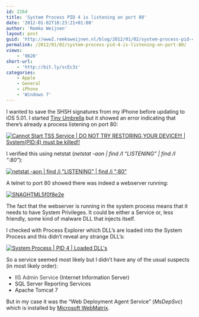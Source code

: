 ```yaml
---
id: 2264
title: 'System Process PID 4 is listening on port 80'
date: '2012-01-02T10:23:21+01:00'
author: 'Remko Weijnen'
layout: post
guid: 'http://www2.remkoweijnen.nl/blog/2012/01/02/system-process-pid-4-is-listening-on-port-80/'
permalink: /2012/01/02/system-process-pid-4-is-listening-on-port-80/
views:
    - '9620'
short-url:
    - 'http://bit.ly/scEc3z'
categories:
    - Apple
    - General
    - iPhone
    - 'Windows 7'
---
```


I wanted to save the SHSH signatures from my iPhone before updating to iOS 5.01. I started [Tiny Umbrella](http://thefirmwareumbrella.blogspot.com/) but it showed an error indicating that there’s already a process listening on port 80:

[![Cannot Start TSS Service | DO NOT TRY RESTORING YOUR DEVICE!!! | System(PID:4) must be killed!!](http://192.168.40.25:8081/wp-content/uploads/2012/01/SNAGHTML5f09e5bf_thumb.png "Cannot Start TSS Service")](http://192.168.40.25:8081/wp-content/uploads/2012/01/SNAGHTML5f09e5bf.png)

I verified this using netstat (*netstat -aon | find /I “LISTENING” | find /I “:80”*):

[![netstat -aon | find /i "LISTENING" | find /i ":80"](http://192.168.40.25:8081/wp-content/uploads/2012/01/SNAGHTML5f0d6d75_thumb.png "netstat")](http://192.168.40.25:8081/wp-content/uploads/2012/01/SNAGHTML5f0d6d75.png)

A telnet to port 80 showed there was indeed a webserver running:

[![SNAGHTML5f0f8e2e](http://192.168.40.25:8081/wp-content/uploads/2012/01/SNAGHTML5f0f8e2e_thumb.png "SNAGHTML5f0f8e2e")](http://192.168.40.25:8081/wp-content/uploads/2012/01/SNAGHTML5f0f8e2e.png)

The fact that the webserver is running in the system process means that it needs to have System Privileges. It could be either a Service or, less friendly, some kind of malware DLL that injects itself.

I checked with Process Explorer which DLL’s are loaded into the System Process and this didn’t reveal any strange DLL’s:

[![System Process | PID 4 | Loaded DLL's](http://192.168.40.25:8081/wp-content/uploads/2012/01/SNAGHTML5f18c268_thumb.png "Process Explorer")](http://192.168.40.25:8081/wp-content/uploads/2012/01/SNAGHTML5f18c268.png)

So a service seemed most likely but I didn’t have any of the usual suspects (in most likely order):

- <font color="#35383d">IIS Admin Service (</font>Internet Information Server)
- SQL Server Reporting Services
- Apache Tomcat 7

 But in my case it was the “Web Deployment Agent Service” (*MsDepSvc*) which is installed by [Microsoft WebMatrix](http://www.microsoft.com/web/webmatrix/).
